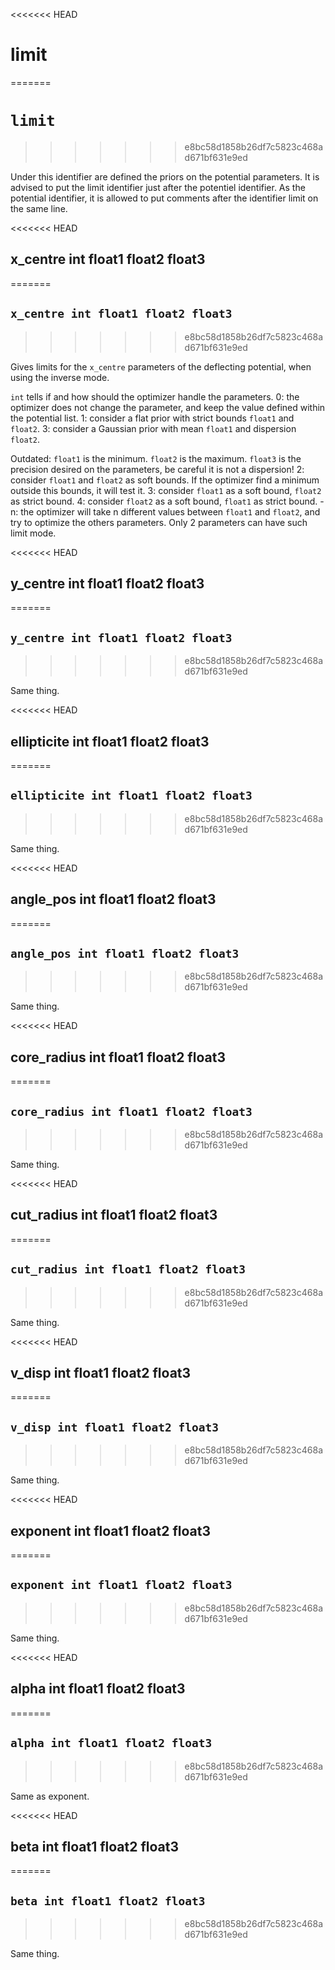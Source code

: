 <<<<<<< HEAD
# limit
=======
# `limit`
>>>>>>> e8bc58d1858b26df7c5823c468ad671bf631e9ed

Under this identifier are defined the priors on the potential parameters. It is advised to put the limit identifier just after the potentiel identifier. As the potential identifier, it is allowed to put comments after the identifier limit on the same line.



<<<<<<< HEAD
## x\_centre int float1 float2 float3
=======
## `x_centre int float1 float2 float3`
>>>>>>> e8bc58d1858b26df7c5823c468ad671bf631e9ed

Gives limits for the `x_centre` parameters of the deflecting potential, when using the inverse mode. 

`int` tells if and how should the optimizer handle the parameters. 0: the optimizer does not change the parameter, and keep the value defined within the potential list. 1: consider a flat prior with strict bounds `float1` and `float2`. 3: consider a Gaussian prior with mean `float1` and dispersion `float2`.

Outdated: 
`float1` is the minimum. `float2` is the maximum. `float3` is the precision desired on the parameters, be careful it is not a dispersion! 
2: consider `float1` and `float2` as soft bounds. If the optimizer find a minimum outside this bounds, it will test it. 3: consider `float1` as a soft bound, `float2` as strict bound. 4: consider `float2` as a soft bound, `float1` as strict bound. -n: the optimizer will take n different values between `float1` and `float2`, and try to optimize the others parameters. Only 2 parameters can have such limit mode.


<<<<<<< HEAD
## y\_centre int float1 float2 float3
=======
## `y_centre int float1 float2 float3`
>>>>>>> e8bc58d1858b26df7c5823c468ad671bf631e9ed

Same thing.


<<<<<<< HEAD
## ellipticite int float1 float2 float3
=======
## `ellipticite int float1 float2 float3`
>>>>>>> e8bc58d1858b26df7c5823c468ad671bf631e9ed

Same thing.


<<<<<<< HEAD
## angle\_pos int float1 float2 float3
=======
## `angle_pos int float1 float2 float3`
>>>>>>> e8bc58d1858b26df7c5823c468ad671bf631e9ed

Same thing.


<<<<<<< HEAD
## core\_radius int float1 float2 float3
=======
## `core_radius int float1 float2 float3`
>>>>>>> e8bc58d1858b26df7c5823c468ad671bf631e9ed

Same thing.


<<<<<<< HEAD
## cut\_radius int float1 float2 float3
=======
## `cut_radius int float1 float2 float3`
>>>>>>> e8bc58d1858b26df7c5823c468ad671bf631e9ed

Same thing.


<<<<<<< HEAD
## v\_disp int float1 float2 float3
=======
## `v_disp int float1 float2 float3`
>>>>>>> e8bc58d1858b26df7c5823c468ad671bf631e9ed

Same thing.


<<<<<<< HEAD
## exponent int float1 float2 float3
=======
## `exponent int float1 float2 float3`
>>>>>>> e8bc58d1858b26df7c5823c468ad671bf631e9ed

Same thing.


<<<<<<< HEAD
## alpha int float1 float2 float3
=======
## `alpha int float1 float2 float3`
>>>>>>> e8bc58d1858b26df7c5823c468ad671bf631e9ed

Same as exponent.


<<<<<<< HEAD
## beta int float1 float2 float3
=======
## `beta int float1 float2 float3`
>>>>>>> e8bc58d1858b26df7c5823c468ad671bf631e9ed

Same thing.
